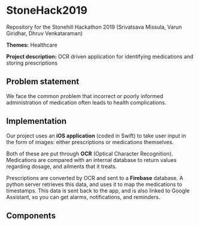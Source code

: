 # StoneHack2019
Repository for the Stonehill Hackathon 2019 (Srivatsava Missula, Varun Giridhar, Dhruv Venkataraman)

__Themes:__ Healthcare

__Project description:__ OCR driven application for identifying medications and storing prescriptions

## Problem statement
We face the common problem that incorrect or poorly informed administration of medication often leads to health complications.

## Implementation
Our project uses an __iOS application__ (coded in Swift) to take user input in the form of images: either prescriptions or medications themselves.

Both of these are put through __OCR__ (Optical Character Recognition). Medications are compared with an internal database to return values regarding dosage, and ailments that it treats.

Prescriptions are converted by OCR and sent to a __Firebase__ database. A python server retrieves this data, and uses it to map the medications to timestamps.
This data is sent back to the app, and is also linked to Google Assistant, so you can get alarms, notifications, and reminders.

## Components
